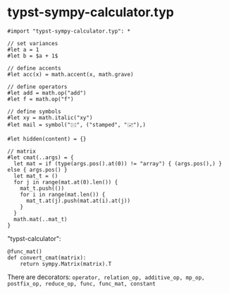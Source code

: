 # typst-sympy-calculator.typ

```typst
#import "typst-sympy-calculator.typ": *

// set variances
#let a = 1
#let b = $a + 1$

// define accents
#let acc(x) = math.accent(x, math.grave)

// define operators
#let add = math.op("add")
#let f = math.op("f")

// define symbols
#let xy = math.italic("xy")
#let mail = symbol("🖂", ("stamped", "🖃"),)

#let hidden(content) = {}

// matrix
#let cmat(..args) = {
  let mat = if (type(args.pos().at(0)) != "array") { (args.pos(),) } else { args.pos() }
  let mat_t = ()
  for j in range(mat.at(0).len()) {
    mat_t.push(())
    for i in range(mat.len()) {
      mat_t.at(j).push(mat.at(i).at(j))
    }
  }
  math.mat(..mat_t)
}
```

"typst-calculator":

```typst-calculator
@func_mat()
def convert_cmat(matrix):
    return sympy.Matrix(matrix).T
```

There are decorators: `operator, relation_op, additive_op, mp_op, postfix_op, reduce_op, func, func_mat, constant`
